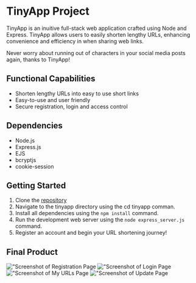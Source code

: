 # TinyApp Project

TinyApp is an inuitive full-stack web application crafted using Node and Express. TinyApp allows users to easily shorten lengthy URLs, enhancing convenience and efficiency in when sharing web links.

Never worry about running out of characters in your social media posts again, thanks to TinyApp!

## Functional Capabilities

- Shorten lengthy URLs into easy to use short links 
- Easy-to-use and user friendly
- Secure registration, login and access control

## Dependencies

- Node.js
- Express.js
- EJS
- bcryptjs
- cookie-session

## Getting Started

1. Clone the [repository](https://github.com/kimodell/tinyapp)
2. Navigate to the tinyapp directory using the cd tinyapp comman.
3. Install all dependencies using the `npm install` command.
4. Run the development web server using the `node express_server.js` command.
5. Register an account and begin your URL shortening journey!

## Final Product

!["Screenshot of Registration Page](#)
!["Screenshot of Login Page](#)
!["Screenshot of My URLs Page](#)
!["Screenshot of Update Page](#)
